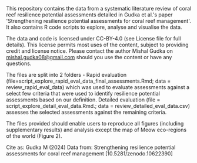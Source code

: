 This repository contains the data from a systematic literature review of coral reef resilience potential assessments detailed in Gudka et al.'s paper 'Strengthening resilience potential assessments for coral reef management'.  
It also contains R code scripts to explore, analyse and visualise the data. 

The data and code is licensed under CC-BY-4.0 (see License file for full details). This license permits most uses of the content, subject to providing credit and license notice. Please contact the author Mishal Gudka on mishal.gudka08@gmail.com should you use the content or have any questions.

The files are split into 2 folders - Rapid evaluation (file=script_explore_rapid_eval_data_final_assessments.Rmd; data = review_rapid_eval_data) which was used to evaluate assessments against a select few criteria that were used to identify resilience potential assessments based on our definition.
Detailed evaluation (file = script_explore_detail_eval_data.Rmd.; data = review_detailed_eval_data.csv) assesses the selected assessments against the remaining criteria.  

The files provided should enable users to reproduce all figures (including supplementary results) and analysis except the map of Meow eco-regions of the world (Figure 2). 

Cite as:
Gudka M (2024) Data from: Strengthening resilience potential assessments for coral reef management [10.5281/zenodo.10622390]
